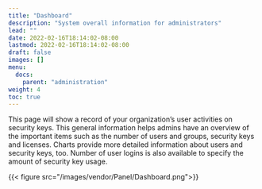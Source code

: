 ```yaml
---
title: "Dashboard"
description: "System overall information for administrators"
lead: ""
date: 2022-02-16T18:14:02-08:00
lastmod: 2022-02-16T18:14:02-08:00
draft: false
images: []
menu:
  docs:
    parent: "administration"
weight: 4
toc: true
---
```


This page will show a record of your organization’s user activities on security keys. This general information helps admins have an overview of the important items such as the number of users and groups, security keys and licenses. Charts provide more detailed information about users and security keys, too. Number of user logins is also available to specify the amount of security key usage.

{{< figure src="/images/vendor/Panel/Dashboard.png">}}
